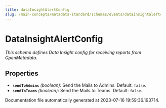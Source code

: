 ```yaml
---
title: dataInsightAlertConfig
slug: /main-concepts/metadata-standard/schemas/events/datainsightalertconfig
---
```


# DataInsightAlertConfig

*This schema defines Data Insight config for receiving reports from OpenMetadata.*

## Properties

- **`sendToAdmins`** *(boolean)*: Send the Mails to Admins. Default: `false`.
- **`sendToTeams`** *(boolean)*: Send the Mails to Teams. Default: `false`.


Documentation file automatically generated at 2023-07-16 19:59:36.193714.
